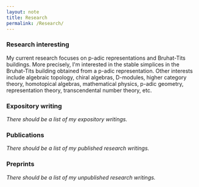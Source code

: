 ```yaml
---
layout: note
title: Research
permalink: /Research/
---
```


### Research interesting

My current research focuses on p-adic representations and Bruhat-Tits buildings. More precisely, I'm interested in the stable simplices in the Bruhat-Tits building obtained from a p-adic representation.
Other interests include algebraic topology, chiral algebras, D-modules, higher category theory, homotopical algebras, mathematical physics, p-adic geometry, representation theory, transcendental number theory, etc. 

### Expository writing

*There should be a list of my expository writings.*

### Publications 

*There should be a list of my published research writings.*

### Preprints 

*There should be a list of my unpublished research writings.*